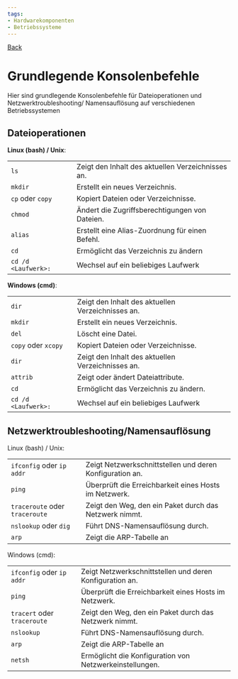```yaml
---
tags:
- Hardwarekomponenten
- Betriebssysteme
---
```

[Back](Uebersicht%20der%20Hardwarekomponenten%20Themen.md)
# Grundlegende Konsolenbefehle
Hier sind grundlegende Konsolenbefehle für Dateioperationen und Netzwerktroubleshooting/ Namensauflösung auf verschiedenen Betriebssystemen

## Dateioperationen
**Linux (bash) / Unix**:

|                     |                                                   |
| ------------------- | ------------------------------------------------- |
| `ls`                | Zeigt den Inhalt des aktuellen Verzeichnisses an. |
| `mkdir`             | Erstellt ein neues Verzeichnis.                   |
| `cp` oder `copy`    | Kopiert Dateien oder Verzeichnisse.               |
| `chmod`             | Ändert die Zugriffsberechtigungen von Dateien.    |
| `alias`             | Erstellt eine Alias-Zuordnung für einen Befehl.   |
| `cd`                | Ermöglicht das Verzeichnis zu ändern              |
| `cd /d <Laufwerk>:` | Wechsel auf ein beliebiges Laufwerk               |

**Windows (cmd)**:

|                     |                                                   |
| ------------------- | ------------------------------------------------- |
| `dir`               | Zeigt den Inhalt des aktuellen Verzeichnisses an. |
| `mkdir`             | Erstellt ein neues Verzeichnis.                   |
| `del`               | Löscht eine Datei.                                |
| `copy` oder `xcopy` | Kopiert Dateien oder Verzeichnisse.               |
| `dir`               | Zeigt den Inhalt des aktuellen Verzeichnisses an. |
| `attrib`            | Zeigt oder ändert Dateiattribute.                 |
| `cd`                | Ermöglicht das Verzeichnis zu ändern.             |
| `cd /d <Laufwerk>:` | Wechsel auf ein beliebiges Laufwerk               |

## Netzwerktroubleshooting/Namensauflösung

Linux (bash) / Unix:

|                                |                                                          |
| ------------------------------ | -------------------------------------------------------- |
| `ifconfig` oder `ip addr`      | Zeigt Netzwerkschnittstellen und deren Konfiguration an. |
| `ping`                         | Überprüft die Erreichbarkeit eines Hosts im Netzwerk.    |
| `traceroute` oder `traceroute` | Zeigt den Weg, den ein Paket durch das Netzwerk nimmt.   |
| `nslookup` oder `dig`          | Führt DNS-Namensauflösung durch.                         |
| `arp`                          | Zeigt die ARP-Tabelle an                                 |

Windows (cmd):

|                             |                                                          |
| --------------------------- | -------------------------------------------------------- |
| `ifconfig` oder `ip addr`   | Zeigt Netzwerkschnittstellen und deren Konfiguration an. |
| `ping`                      | Überprüft die Erreichbarkeit eines Hosts im Netzwerk.    |
| `tracert` oder `traceroute` | Zeigt den Weg, den ein Paket durch das Netzwerk nimmt.   |
| `nslookup`                  | Führt DNS-Namensauflösung durch.                         |
| `arp`                       | Zeigt die ARP-Tabelle an                                 |
| `netsh`                     | Ermöglicht die Konfiguration von Netzwerkeinstellungen.  |
